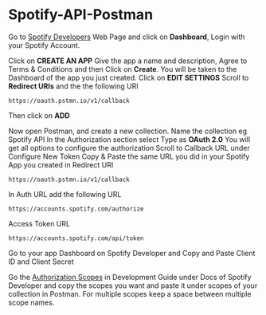 # Spotify-API-Postman

Go to [Spotify Developers](https://developer.spotify.com/) Web Page and click on **Dashboard**, Login with your Spotify Account.

Click on **CREATE AN APP**
Give the app a name and description, Agree to Terms & Conditions and then Click on **Create**.
You will be taken to the Dashboard of the app you just created.
Click on **EDIT SETTINGS**
Scroll to **Redirect URIs** and the the following URI
```
https://oauth.pstmn.io/v1/callback
```

Then click on **ADD**

Now open Postman, and create a new collection.
Name the collection eg Spotify API
In the Authorization section select Type as **OAuth 2.0**
You will get all options to configure the authorization
Scroll to Callback URL under Configure New Token
Copy & Paste the same URL you did in your Spotify App you created in Redirect URI
```
https://oauth.pstmn.io/v1/callback
```
In Auth URL add the following URL
```
https://accounts.spotify.com/authorize
```

Access Token URL
```
https://accounts.spotify.com/api/token
```

Go to your app Dashboard on Spotify Developer and Copy and Paste Client ID and Client Secret

Go the [Authorization Scopes](https://developer.spotify.com/documentation/general/guides/authorization/scopes/) in Development Guide under Docs of Spotify Developer and copy the scopes you want and paste it under scopes of your collection in Postman. For multiple scopes keep a space between multiple scope names.
